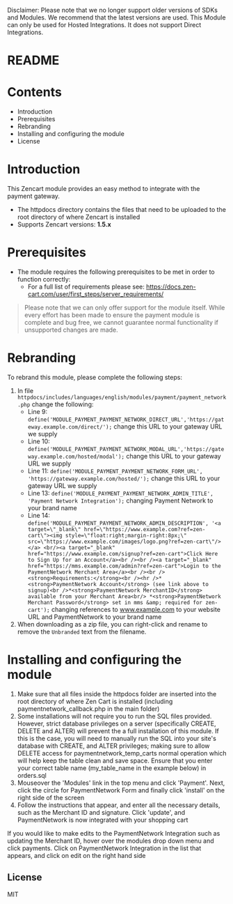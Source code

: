Disclaimer: Please note that we no longer support older versions of SDKs and Modules. We recommend that the latest versions are used. This Module can only be used for Hosted Integrations. It does not support Direct Integrations.

# README

# Contents

- Introduction
- Prerequisites
- Rebranding
- Installing and configuring the module
- License

# Introduction

This Zencart module provides an easy method to integrate with the payment gateway.
 - The httpdocs directory contains the files that need to be uploaded to the root directory of where Zencart is installed
 - Supports Zencart versions: **1.5.x**

# Prerequisites

- The module requires the following prerequisites to be met in order to function correctly:
    - For a full list of requirements please see: https://docs.zen-cart.com/user/first_steps/server_requirements/

> Please note that we can only offer support for the module itself. While every effort has been made to ensure the payment module is complete and bug free, we cannot guarantee normal functionality if unsupported changes are made.

# Rebranding

To rebrand this module, please complete the following steps:

1. In file `httpdocs/includes/languages/english/modules/payment/payment_network.php` change the following:
	- Line 9: `define('MODULE_PAYMENT_PAYMENT_NETWORK_DIRECT_URL','https://gateway.example.com/direct/');` change this URL to your gateway URL we supply
	- Line 10: `define('MODULE_PAYMENT_PAYMENT_NETWORK_MODAL_URL','https://gateway.example.com/hosted/modal');` change this URL to your gateway URL we supply
	- Line 11: `define('MODULE_PAYMENT_PAYMENT_NETWORK_FORM_URL', 'https://gateway.example.com/hosted/');` change this URL to your gateway URL we supply
	- Line 13: `define('MODULE_PAYMENT_PAYMENT_NETWORK_ADMIN_TITLE', 'Payment Network Integration');` changing Payment Network to your brand name
	- Line 14: `define('MODULE_PAYMENT_PAYMENT_NETWORK_ADMIN_DESCRIPTION', '<a target=\"_blank\" href=\"https://www.example.com?ref=zen-cart\"><img style=\"float:right;margin-right:8px;\" src=\"https://www.example.com/images/logo.png?ref=zen-cart\"/></a> <br/><a target="_blank" href="https://www.example.com/signup?ref=zen-cart">Click Here to Sign Up for an Account</a><br /><br /><a target="_blank" href="https://mms.example.com/admin?ref=zen-cart">Login to the PaymentNetwork Merchant Area</a><br /><br /><strong>Requirements:</strong><br /><hr />*<strong>PaymentNetwork Account</strong> (see link above to signup)<br />*<strong>PaymentNetwork MerchantID</strong> available from your Merchant Area<br/> *<strong>PaymentNetwork Merchant Password</strong> set in mms &amp; required for zen-cart');` changing references to www.example.com to your website URL and PaymentNetwork to your brand name
2. When downloading as a zip file, you can right-click and rename to remove the `Unbranded` text from the filename.

# Installing and configuring the module

1. Make sure that all files inside the httpdocs folder are inserted into the root directory of where Zen Cart is installed (including paymentnetwork_callback.php in the main folder)
2. Some installations will not require you to run the SQL files provided. However, strict database privileges on a server (specifically CREATE, DELETE and ALTER) will prevent the a full installation of this module. If this is the case, you will need to manually run the SQL into your site's database with CREATE, and ALTER privileges; making sure to allow DELETE access for paymentnetwork_temp_carts normal operation which will help keep the table clean and save space. Ensure that you enter your correct table name (my_table_name in the example below) in orders.sql
3. Mouseover the 'Modules' link in the top menu and click 'Payment'. Next, click the circle for PaymentNetwork Form and finally click 'install' on the right side of the screen
4. Follow the instructions that appear, and enter all the necessary details, such as the Merchant ID and signature. Click 'update', and PaymentNetwork is now integrated with your shopping cart

If you would like to make edits to the PaymentNetwork Integration such as updating the Merchant ID, hover over the modules drop down menu and click payments. Click on PaymentNetwork Integration in the list that appears, and click on edit on the right hand side

License
----
MIT
